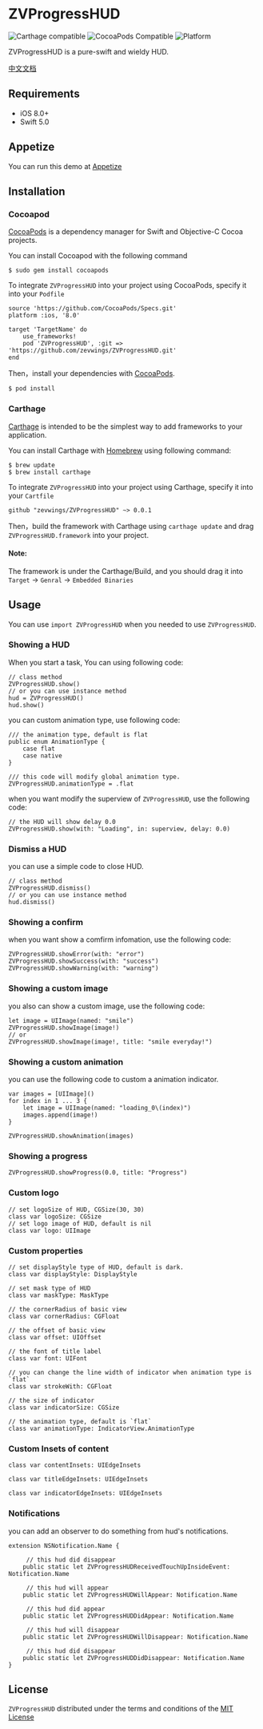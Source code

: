 # ZVProgressHUD
![Carthage compatible](https://img.shields.io/badge/Carthage-compatible-4BC51D.svg?style=flat)[](https://github.com/Carthage/Carthage)
![CocoaPods Compatible](https://img.shields.io/badge/pod-1.0.0-4BC51D.svg?style=flat)[](https://cocoapods.org)
![Platform](https://img.shields.io/badge/platform-ios-9F9F9F.svg)[](http://cocoadocs.org/docsets/Alamofire)


ZVProgressHUD is a pure-swift and wieldy HUD.

[中文文档](https://github.com/zevwings/ZVProgressHUD/blob/master/README_CN.md)

## Requirements

- iOS 8.0+ 
- Swift 5.0

## Appetize
You can run this demo at [Appetize](https://appetize.io/embed/39txw9h5d7mrkckm6f9vp9mn2r?device=iphone5s&scale=100&autoplay=false&orientation=portrait&deviceColor=white)


## Installation
### Cocoapod
[CocoaPods](https://cocoapods.org) is a dependency manager for Swift and Objective-C Cocoa projects.

You can install Cocoapod with the following command

```
$ sudo gem install cocoapods
```
To integrate `ZVProgressHUD` into your project using CocoaPods, specify it into your `Podfile`

```
source 'https://github.com/CocoaPods/Specs.git'
platform :ios, '8.0'

target 'TargetName' do
    use_frameworks!
    pod 'ZVProgressHUD', :git => 'https://github.com/zevwings/ZVProgressHUD.git'
end
```

Then，install your dependencies with [CocoaPods](https://cocoapods.org).

```
$ pod install
```
### Carthage 

[Carthage](https://github.com/Carthage/Carthage) is intended to be the simplest way to add frameworks to your application.

You can install Carthage with [Homebrew](https://brew.sh) using following command:

```
$ brew update
$ brew install carthage
```

To integrate `ZVProgressHUD` into your project using Carthage, specify it into your `Cartfile`

```
github "zevwings/ZVProgressHUD" ~> 0.0.1
```

Then，build the framework with Carthage
using `carthage update` and drag `ZVProgressHUD.framework` into your project.

#### Note:
The framework is under the Carthage/Build, and you should drag it into  `Target` -> `Genral` -> `Embedded Binaries`

## Usage
You can use `import ZVProgressHUD` when you needed to use `ZVProgressHUD`.

### Showing a HUD
When you start a task, You can using following code:

```
// class method
ZVProgressHUD.show()
// or you can use instance method 
hud = ZVProgressHUD()
hud.show()
```

you can custom animation type, use following code:

```
/// the animation type, default is flat
public enum AnimationType {
	case flat		
	case native	
}

/// this code will modify global animation type.
ZVProgressHUD.animationType = .flat
```

when you want modify the superview of `ZVProgressHUD`, use the following code:

```
// the HUD will show delay 0.0
ZVProgressHUD.show(with: "Loading", in: superview, delay: 0.0)
```

### Dismiss a HUD
you can use a simple code to close HUD.

```
// class method
ZVProgressHUD.dismiss()
// or you can use instance method 
hud.dismiss()
```

### Showing a confirm
when you want show a comfirm infomation, use the following code:

```
ZVProgressHUD.showError(with: "error")
ZVProgressHUD.showSuccess(with: "success")
ZVProgressHUD.showWarning(with: "warning")
```

### Showing a custom image 
you also can show a custom image, use the following code:

```
let image = UIImage(named: "smile")
ZVProgressHUD.showImage(image!)
// or
ZVProgressHUD.showImage(image!, title: "smile everyday!")
```

### Showing a custom animation
you can use the following code to custom a animation indicator.

```
var images = [UIImage]()
for index in 1 ... 3 {
    let image = UIImage(named: "loading_0\(index)")
    images.append(image!)
}

ZVProgressHUD.showAnimation(images)
```

### Showing a progress

```
ZVProgressHUD.showProgress(0.0, title: "Progress")
```

### Custom logo

```
// set logoSize of HUD, CGSize(30, 30)
class var logoSize: CGSize 
// set logo image of HUD, default is nil
class var logo: UIImage 
```

### Custom properties

```
// set displayStyle type of HUD, default is dark.
class var displayStyle: DisplayStyle 

// set mask type of HUD
class var maskType: MaskType 

// the cornerRadius of basic view   
class var cornerRadius: CGFloat 

// the offset of basic view
class var offset: UIOffset 

// the font of title label
class var font: UIFont 

// you can change the line width of indicator when animation type is `flat`
class var strokeWith: CGFloat 

// the size of indicator
class var indicatorSize: CGSize 

// the animation type, default is `flat`
class var animationType: IndicatorView.AnimationType 

```

### Custom Insets of content

```
class var contentInsets: UIEdgeInsets 

class var titleEdgeInsets: UIEdgeInsets 

class var indicatorEdgeInsets: UIEdgeInsets 
```

### Notifications

you can add an observer to do something from hud's notifications.

```
extension NSNotification.Name {
	
	 // this hud did disappear
    public static let ZVProgressHUDReceivedTouchUpInsideEvent: Notification.Name

	 // this hud will appear
    public static let ZVProgressHUDWillAppear: Notification.Name

	 // this hud did appear
    public static let ZVProgressHUDDidAppear: Notification.Name

	 // this hud will disappear
    public static let ZVProgressHUDWillDisappear: Notification.Name

	 // this hud did disappear
    public static let ZVProgressHUDDidDisappear: Notification.Name
}
```

## License
`ZVProgressHUD` distributed under the terms and conditions of the [MIT License](https://github.com/zevwings/ZVProgressHUD/blob/master/LICENSE)



